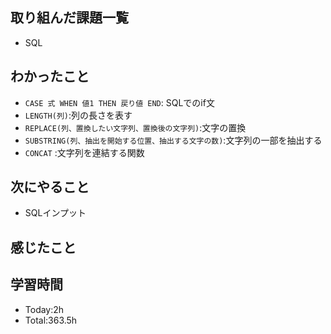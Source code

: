 ## 取り組んだ課題一覧
- SQL
## わかったこと
- `CASE 式 WHEN 値1 THEN 戻り値 END`: SQLでのif文
- `LENGTH(列)`:列の長さを表す
- `REPLACE(列、置換したい文字列、置換後の文字列)`:文字の置換
- `SUBSTRING(列、抽出を開始する位置、抽出する文字の数)`:文字列の一部を抽出する
- `CONCAT` :文字列を連結する関数
## 次にやること
- SQLインプット
## 感じたこと

  
## 学習時間
- Today:2h
- Total:363.5h
